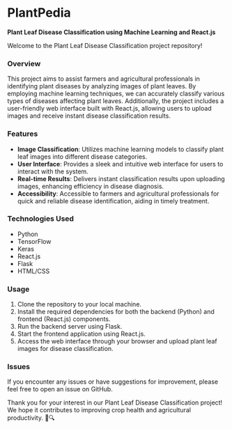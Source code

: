 # PlantPedia
**Plant Leaf Disease Classification using Machine Learning and React.js**

Welcome to the Plant Leaf Disease Classification project repository!

### Overview
This project aims to assist farmers and agricultural professionals in identifying plant diseases by analyzing images of plant leaves. By employing machine learning techniques, we can accurately classify various types of diseases affecting plant leaves. Additionally, the project includes a user-friendly web interface built with React.js, allowing users to upload images and receive instant disease classification results.

### Features
- **Image Classification**: Utilizes machine learning models to classify plant leaf images into different disease categories.
- **User Interface**: Provides a sleek and intuitive web interface for users to interact with the system.
- **Real-time Results**: Delivers instant classification results upon uploading images, enhancing efficiency in disease diagnosis.
- **Accessibility**: Accessible to farmers and agricultural professionals for quick and reliable disease identification, aiding in timely treatment.

### Technologies Used
- Python
- TensorFlow
- Keras
- React.js
- Flask
- HTML/CSS

### Usage
1. Clone the repository to your local machine.
2. Install the required dependencies for both the backend (Python) and frontend (React.js) components.
3. Run the backend server using Flask.
4. Start the frontend application using React.js.
5. Access the web interface through your browser and upload plant leaf images for disease classification.


### Issues
If you encounter any issues or have suggestions for improvement, please feel free to open an issue on GitHub.

Thank you for your interest in our Plant Leaf Disease Classification project! We hope it contributes to improving crop health and agricultural productivity. 🌱🔍

